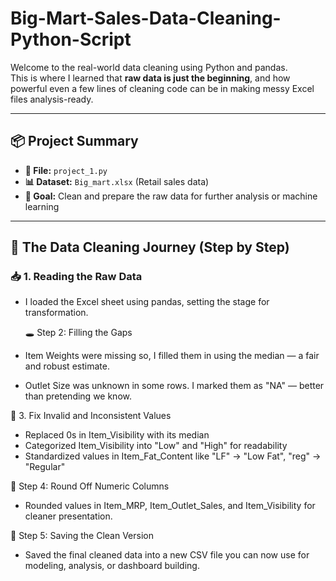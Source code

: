 # Big-Mart-Sales-Data-Cleaning-Python-Script


Welcome to the real-world data cleaning using Python and pandas.  
This is where I learned that **raw data is just the beginning**, and how powerful even a few lines of cleaning code can be in making messy Excel files analysis-ready.

---

## 📦 Project Summary

- **📁 File:** `project_1.py`  
- **📊 Dataset:** `Big_mart.xlsx` (Retail sales data)  
- **🎯 Goal:** Clean and prepare the raw data for further analysis or machine learning  

---

## 🧠 The Data Cleaning Journey (Step by Step)

### 📥 1. Reading the Raw Data

- I loaded the Excel sheet using pandas, setting the stage for transformation.

  🕳️ Step 2: Filling the Gaps
  
- Item Weights were missing so, I filled them in using the median — a fair and robust estimate.
- Outlet Size was unknown in some rows. I marked them as "NA" — better than pretending we know.


🔁 3. Fix Invalid and Inconsistent Values
- Replaced 0s in Item_Visibility with its median
- Categorized Item_Visibility into "Low" and "High" for readability
- Standardized values in Item_Fat_Content like "LF" → "Low Fat", "reg" → "Regular"


🧹 Step 4: Round Off Numeric Columns

- Rounded values in Item_MRP, Item_Outlet_Sales, and Item_Visibility for cleaner presentation.



💾 Step 5: Saving the Clean Version

- Saved the final cleaned data into a new CSV file you can now use for modeling, analysis, or dashboard building.




